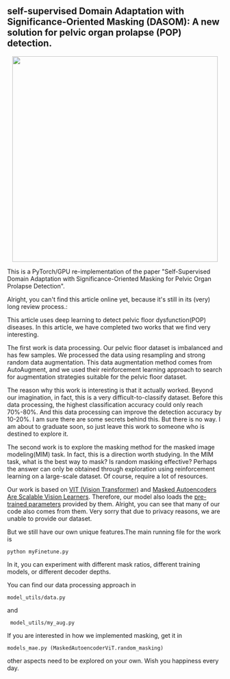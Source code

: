 ## self-supervised Domain Adaptation with Significance-Oriented Masking (DASOM): A new solution for pelvic organ prolapse (POP) detection.

<p align="center">
  <img src="https://user-images.githubusercontent.com/11435359/146857310-f258c86c-fde6-48e8-9cee-badd2b21bd2c.png" width="480">
</p>


This is a PyTorch/GPU re-implementation of the paper "Self-Supervised Domain Adaptation with Significance-Oriented Masking for Pelvic Organ
Prolapse Detection".

Alright, you can't find this article online yet,  because it's still in its (very) long review process.:


This article uses deep learning to detect pelvic floor dysfunction(POP) diseases. In this article, we have completed two works that we find very interesting.

The first work is data processing. Our pelvic floor dataset is imbalanced and has few samples. We processed the data using resampling and strong random data augmentation. This data augmentation method comes from AutoAugment, and we used their reinforcement learning approach to search for augmentation strategies suitable for the pelvic floor dataset. 

The reason why this work is interesting is that it actually worked. Beyond our imagination, in fact, this is a very difficult-to-classify dataset. Before this data processing, the highest classification accuracy could only reach 70%-80%. And this data processing can improve the detection accuracy by 10-20%. I am sure there are some secrets behind this. But there is no way. I am about to graduate soon, so just leave this work to someone who is destined to explore it.

The second work is to explore the masking method for the masked image modeling(MIM) task. In fact, this is a direction worth studying. In the MIM task, what is the best way to mask? Is random masking effective? Perhaps the answer can only be obtained through exploration using reinforcement learning on a large-scale dataset. Of course, require a lot of resources.


Our work is based on [VIT (Vision Transformer)](https://arxiv.org/abs/2010.11929) and  [Masked Autoencoders Are Scalable Vision Learners](https://arxiv.org/abs/2111.06377). 
Therefore, our model also loads the [pre-trained parameters](https://dl.fbaipublicfiles.com/mae/visualize/mae_visualize_vit_base.pth) provided by them. Alright, you can see that many of our code also comes from them.
Very sorry that due to privacy reasons, we are unable to provide our dataset.

But we still have our own unique features.The main running file for the work is 
```
python myFinetune.py
```
In it, you can experiment with different mask ratios, different training models, or different decoder depths.

You can find our data processing approach in 
```
model_utils/data.py  
```
and
```
 model_utils/my_aug.py
```
If you are interested in how we implemented masking, get it in 

```
models_mae.py (MaskedAutoencoderViT.random_masking)
```

other aspects need to be explored on your own. Wish you happiness every day.